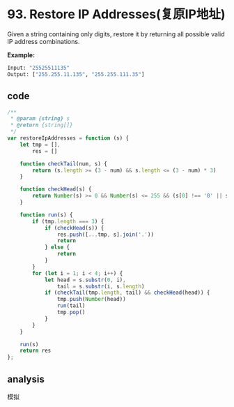 # 93. Restore IP Addresses(复原IP地址)

Given a string containing only digits, restore it by returning all possible valid IP address combinations.

**Example:**

```bash
Input: "25525511135"
Output: ["255.255.11.135", "255.255.111.35"]
```

## code

```js
/**
 * @param {string} s
 * @return {string[]}
 */
var restoreIpAddresses = function (s) {
    let tmp = [],
        res = []

    function checkTail(num, s) {
        return (s.length >= (3 - num) && s.length <= (3 - num) * 3)
    }

    function checkHead(s) {
        return Number(s) >= 0 && Number(s) <= 255 && (s[0] !== '0' || s.length === 1)
    }

    function run(s) {
        if (tmp.length === 3) {
            if (checkHead(s)) {
                res.push([...tmp, s].join('.'))
                return
            } else {
                return
            }
        }
        for (let i = 1; i < 4; i++) {
            let head = s.substr(0, i),
                tail = s.substr(i, s.length)
            if (checkTail(tmp.length, tail) && checkHead(head)) {
                tmp.push(Number(head))
                run(tail)
                tmp.pop()
            }
        }
    }

    run(s)
    return res
};
```

## analysis

模拟